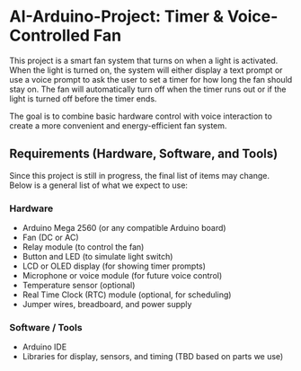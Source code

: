 # AI-Arduino-Project: Timer & Voice-Controlled Fan

This project is a smart fan system that turns on when a light is activated. When the light is turned on, the system will either display a text prompt or use a voice prompt to ask the user to set a timer for how long the fan should stay on. The fan will automatically turn off when the timer runs out or if the light is turned off before the timer ends.

The goal is to combine basic hardware control with voice interaction to create a more convenient and energy-efficient fan system.
## Requirements (Hardware, Software, and Tools)

Since this project is still in progress, the final list of items may change. Below is a general list of what we expect to use:

### Hardware
- Arduino Mega 2560 (or any compatible Arduino board)
- Fan (DC or AC)
- Relay module (to control the fan)
- Button and LED (to simulate light switch)
- LCD or OLED display (for showing timer prompts)
- Microphone or voice module (for future voice control)
- Temperature sensor (optional)
- Real Time Clock (RTC) module (optional, for scheduling)
- Jumper wires, breadboard, and power supply

### Software / Tools
- Arduino IDE
- Libraries for display, sensors, and timing (TBD based on parts we use)
